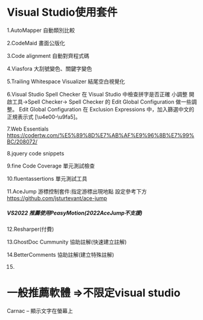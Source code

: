 # Visual Studio使用套件

1.AutoMapper 
自動類別比較

2.CodeMaid
畫面公版化

3.Code alignment
自動對齊程式碼

4.Viasfora
大刮號變色、關鍵字變色

5.Trailing Whitespace Visualizer
結尾空白視覺化

6.Visual Studio Spell Checker 
在 Visual Studio 中檢查拼字是否正確
小調整
開啟工具->Spell Checker->  Spell Checker 的 Edit Global Configuration 做一些調整。
Edit Global Configuration
在 Exclusion Expressions 中，加入篩選中文的正規表示式 [\u4e00-\u9fa5]。

7.Web Essentials
https://codertw.com/%E5%89%8D%E7%AB%AF%E9%96%8B%E7%99%BC/208072/

8.jquery code snippets

9.fine Code Coverage 單元測試檢查

10.fluentassertions 單元測試工具

11.AceJump 游標控制套件:指定游標出現地點 設定參考下方
https://github.com/jsturtevant/ace-jump <br/>
##### VS2022 推薦使用PeasyMotion(2022AceJump不支援) <br/>

12.Resharper(付費)

13.GhostDoc Cummunity 協助註解(快速建立註解)

14.BetterComments 協助註解(建立特殊註解)

15.
# 一般推薦軟體 =>不限定visual studio
Carnac – 顯示文字在螢幕上
